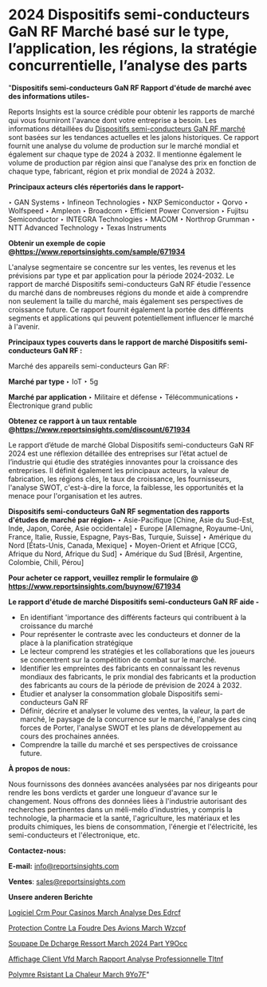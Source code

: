 # 2024 Dispositifs semi-conducteurs GaN RF Marché basé sur le type, l’application, les régions, la stratégie concurrentielle, l’analyse des parts

"<strong>Dispositifs semi-conducteurs GaN RF Rapport d'étude de marché avec des informations utiles-</strong>

Reports Insights est la source crédible pour obtenir les rapports de marché qui vous fourniront l'avance dont votre entreprise a besoin. Les informations détaillées du <a href=https://www.reportsinsights.com/sample/671934>Dispositifs semi-conducteurs GaN RF marché</a> sont basées sur les tendances actuelles et les jalons historiques. Ce rapport fournit une analyse du volume de production sur le marché mondial et également sur chaque type de 2024 à 2032. Il mentionne également le volume de production par région ainsi que l'analyse des prix en fonction de chaque type, fabricant, région et prix mondial de 2024 à 2032.

<b>Principaux acteurs clés répertoriés dans le rapport-</b>

‣ GAN Systems
‣ Infineon Technologies
‣ NXP Semiconductor
‣ Qorvo
‣ Wolfspeed
‣ Ampleon
‣ Broadcom
‣ Efficient Power Conversion
‣ Fujitsu Semiconductor
‣ INTEGRA Technologies
‣ MACOM
‣ Northrop Grumman
‣ NTT Advanced Technology
‣ Texas Instruments

<strong><b>Obtenir un exemple de copie @</b></strong><a href=https://www.reportsinsights.com/sample/671934><strong><b>https://www.reportsinsights.com/sample/671934</b></strong></a>

L'analyse segmentaire se concentre sur les ventes, les revenus et les prévisions par type et par application pour la période 2024-2032. Le rapport de marché Dispositifs semi-conducteurs GaN RF étudie l'essence du marché dans de nombreuses régions du monde et aide à comprendre non seulement la taille du marché, mais également ses perspectives de croissance future. Ce rapport fournit également la portée des différents segments et applications qui peuvent potentiellement influencer le marché à l'avenir.

<strong>Principaux types couverts dans le rapport de marché Dispositifs semi-conducteurs GaN RF :</strong>

Marché des appareils semi-conducteurs Gan RF:

<strong>Marché par type </strong>
‣ IoT
‣ 5g

<strong>Marché par application </strong>
‣ Militaire et défense
‣ Télécommunications
‣ Électronique grand public

<strong><b>Obtenez ce rapport à un taux rentable @</b></strong><a href=https://www.reportsinsights.com/discount/671934><strong><b>https://www.reportsinsights.com/discount/671934</b></strong></a>

Le rapport d’étude de marché Global Dispositifs semi-conducteurs GaN RF 2024 est une réflexion détaillée des entreprises sur l’état actuel de l’industrie qui étudie des stratégies innovantes pour la croissance des entreprises. Il définit également les principaux acteurs, la valeur de fabrication, les régions clés, le taux de croissance, les fournisseurs, l'analyse SWOT, c'est-à-dire la force, la faiblesse, les opportunités et la menace pour l'organisation et les autres.

<strong>Dispositifs semi-conducteurs GaN RF segmentation des rapports d'études de marché par région-</strong>
‣ Asie-Pacifique [Chine, Asie du Sud-Est, Inde, Japon, Corée, Asie occidentale]
‣ Europe [Allemagne, Royaume-Uni, France, Italie, Russie, Espagne, Pays-Bas, Turquie, Suisse]
‣ Amérique du Nord [États-Unis, Canada, Mexique]
‣ Moyen-Orient et Afrique [CCG, Afrique du Nord, Afrique du Sud]
‣ Amérique du Sud [Brésil, Argentine, Colombie, Chili, Pérou]

<strong>Pour acheter ce rapport, veuillez remplir le formulaire @   <a href=https://www.reportsinsights.com/buynow/671934>https://www.reportsinsights.com/buynow/671934</a></strong>

<strong>Le rapport d'étude de marché Dispositifs semi-conducteurs GaN RF aide -</strong>
<ul>
  <li>En identifiant 'importance des différents facteurs qui contribuent à la croissance du marché</li>
  <li>Pour représenter le contraste avec les conducteurs et donner de la place à la planification stratégique</li>
  <li>Le lecteur comprend les stratégies et les collaborations que les joueurs se concentrent sur la compétition de combat sur le marché.</li>
  <li>Identifier les empreintes des fabricants en connaissant les revenus mondiaux des fabricants, le prix mondial des fabricants et la production des fabricants au cours de la période de prévision de 2024 à 2032.</li>
  <li>Étudier et analyser la consommation globale Dispositifs semi-conducteurs GaN RF</li>
  <li>Définir, décrire et analyser le volume des ventes, la valeur, la part de marché, le paysage de la concurrence sur le marché, l'analyse des cinq forces de Porter, l'analyse SWOT et les plans de développement au cours des prochaines années.</li>
  <li>Comprendre la taille du marché et ses perspectives de croissance future.</li>
</ul>
<strong>À propos de nous:</strong>

Nous fournissons des données avancées analysées par nos dirigeants pour rendre les bons verdicts et garder une longueur d'avance sur le changement. Nous offrons des données liées à l'industrie autorisant des recherches pertinentes dans un méli-mélo d'industries, y compris la technologie, la pharmacie et la santé, l'agriculture, les matériaux et les produits chimiques, les biens de consommation, l'énergie et l'électricité, les semi-conducteurs et l'électronique, etc.

<strong>Contactez-nous:</strong>

<strong>E-mail:</strong> <a href=mailto:info@reportsinsights.com>info@reportsinsights.com</a>

<strong>Ventes</strong>: <a href=mailto:sales@reportsinsights.com>sales@reportsinsights.com</a>

<strong>Unsere anderen Berichte</strong>

<a href=https://www.linkedin.com/pulse/logiciel-crm-pour-casinos-march%C3%A9-analyse-des-edrcf/>Logiciel Crm Pour Casinos March Analyse Des Edrcf</a>

<a href=https://www.linkedin.com/pulse/protection-contre-la-foudre-des-avions-march%C3%A9-wzcpf/>Protection Contre La Foudre Des Avions March Wzcpf</a>

<a href=https://www.linkedin.com/pulse/soupape-de-d%C3%A9charge-%C3%A0-ressort-march%C3%A9-2024-part-y9occ/>Soupape De Dcharge  Ressort March 2024 Part Y9Occ</a>

<a href=https://www.linkedin.com/pulse/affichage-client-vfd-march%C3%A9-rapport-analyse-professionnelle-tltnf/>Affichage Client Vfd March Rapport Analyse Professionnelle Tltnf</a>

<a href=https://www.linkedin.com/pulse/polym%C3%A8re-r%C3%A9sistant-%C3%A0-la-chaleur-march%C3%A9-9yo7f/>Polymre Rsistant  La Chaleur March 9Yo7F</a>"

